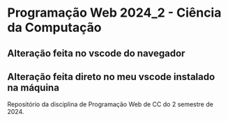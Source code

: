 # Programação Web 2024_2 - Ciência da Computação

## Alteração feita no vscode do navegador

## Alteração feita direto no meu vscode instalado na máquina

Repositório da disciplina de Programação Web de CC do 2 semestre de 2024.
